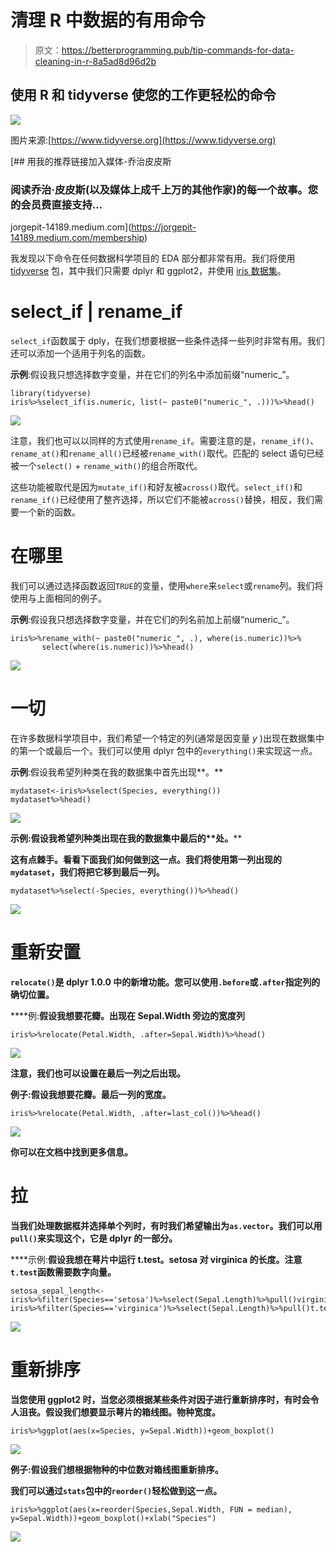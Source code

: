 # 清理 R 中数据的有用命令

> 原文：<https://betterprogramming.pub/tip-commands-for-data-cleaning-in-r-8a5ad8d96d2b>

## 使用 R 和 tidyverse 使您的工作更轻松的命令

![](img/7fa31ea0dedf76361092411c47012ffa.png)

图片来源:[https://www.tidyverse.org](https://www.tidyverse.org)

[](https://jorgepit-14189.medium.com/membership) [## 用我的推荐链接加入媒体-乔治皮皮斯

### 阅读乔治·皮皮斯(以及媒体上成千上万的其他作家)的每一个故事。您的会员费直接支持…

jorgepit-14189.medium.com](https://jorgepit-14189.medium.com/membership) 

我发现以下命令在任何数据科学项目的 EDA 部分都非常有用。我们将使用 [tidyverse](https://www.tidyverse.org/packages/) 包，其中我们只需要 dplyr 和 ggplot2，并使用 [iris 数据集](https://scikit-learn.org/stable/auto_examples/datasets/plot_iris_dataset.html)。

# select_if | rename_if

`select_if`函数属于 dply，在我们想要根据一些条件选择一些列时非常有用。我们还可以添加一个适用于列名的函数。

**示例**:假设我只想选择数字变量，并在它们的列名中添加前缀“numeric_”。

```
library(tidyverse) 
iris%>%select_if(is.numeric, list(~ paste0("numeric_", .)))%>%head()
```

![](img/ca25686b26648c91e835abf0d0e78c5e.png)

注意，我们也可以以同样的方式使用`rename_if`。需要注意的是，`rename_if()`、`rename_at()`和`rename_all()`已经被`rename_with()`取代。匹配的 select 语句已经被一个`select()` + `rename_with()`的组合所取代。

这些功能被取代是因为`mutate_if()`和好友被`across()`取代。`select_if()`和`rename_if()`已经使用了整齐选择，所以它们不能被`across()`替换，相反，我们需要一个新的函数。

# 在哪里

我们可以通过选择函数返回`TRUE`的变量，使用`where`来`select`或`rename`列。我们将使用与上面相同的例子。

**示例**:假设我只想选择数字变量，并在它们的列名前加上前缀“numeric_”。

```
iris%>%rename_with(~ paste0("numeric_", .), where(is.numeric))%>%
       select(where(is.numeric))%>%head()
```

![](img/9ef087d463f498320cd72a2788d39f39.png)

# 一切

在许多数据科学项目中，我们希望一个特定的列(通常是因变量 *y* )出现在数据集中的第一个或最后一个。我们可以使用 dplyr 包中的`everything()`来实现这一点。

**示例**:假设我希望列种类在我的数据集中首先出现**。**

```
mydataset<-iris%>%select(Species, everything()) 
mydataset%>%head()
```

**![](img/db2edcb4c01f80cd759016378f39fd4f.png)**

****示例**:假设我希望列种类出现在我的数据集中最后的**处。****

**这有点棘手。看看下面我们如何做到这一点。我们将使用第一列出现的`mydataset`，我们将把它移到最后一列。**

```
mydataset%>%select(-Species, everything())%>%head()
```

**![](img/d7d310dba2074636ffd9b39cca2c3271.png)**

# **重新安置**

**`relocate()`是 dplyr 1.0.0 中的新增功能。您可以使用`.before`或`.after`指定列的确切位置。**

****例:**假设我想要花瓣。出现在 Sepal.Width 旁边的宽度列**

```
iris%>%relocate(Petal.Width, .after=Sepal.Width)%>%head()
```

**![](img/489fd0731a591c48d83c861713640f37.png)**

**注意，我们也可以设置在最后一列之后出现。**

****例子**:假设我想要花瓣。最后一列的宽度。**

```
iris%>%relocate(Petal.Width, .after=last_col())%>%head()
```

**![](img/94579e33e7f2637f340cfa1cd1abae45.png)**

**你可以在文档中找到更多信息。**

# **拉**

**当我们处理数据框并选择单个列时，有时我们希望输出为`as.vector`。我们可以用`pull()`来实现这个，它是 dplyr 的一部分。**

****示例:**假设我想在萼片中运行 t.test。setosa 对 virginica 的长度。注意`t.test`函数需要数字向量。**

```
setosa_sepal_length<-iris%>%filter(Species=='setosa')%>%select(Sepal.Length)%>%pull()virginica_sepal_length<-iris%>%filter(Species=='virginica')%>%select(Sepal.Length)%>%pull()t.test(setosa_sepal_length,virginica_sepal_length)
```

**![](img/8647ed24b67271a964c4c49cd5a8da93.png)**

# **重新排序**

**当您使用 ggplot2 时，当您必须根据某些条件对因子进行重新排序时，有时会令人沮丧。假设我们想要显示萼片的箱线图。物种宽度。**

```
iris%>%ggplot(aes(x=Species, y=Sepal.Width))+geom_boxplot()
```

**![](img/839a523b755288b8306de58743166fc7.png)**

****例子**:假设我们想根据物种的中位数对箱线图重新排序。**

**我们可以通过`stats`包中的`reorder()`轻松做到这一点。**

```
iris%>%ggplot(aes(x=reorder(Species,Sepal.Width, FUN = median), y=Sepal.Width))+geom_boxplot()+xlab("Species")
```

**![](img/793e66308aaf4f9cbc8ecbc75088bc7b.png)**